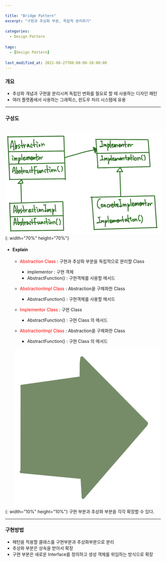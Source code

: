 ```yaml
---

title: "Bridge Pattern"
excerpt: "구현과 추상화 부분, 독립적 분리하기" 

categories:
  - Design Pattern

tags:
  - [Design Pattern]

last_modified_at: 2021-08-27T08:00:00-10:00:00
---
```



### 개요
 - 추상화 개념과 구현을 분리시켜 독립인 변화를 필요로 할 때 사용하는 디자인 패턴
 - 여러 플랫폼에서 사용하는 그래픽스, 윈도우 처리 시스템에 유용

---

### 구성도
　　![image](/assets/images/DesignPattern/BridgePattern.png){: width="70%" height="70%"}  

 - #### Explain
   - <span style="color:red">Abstraction Class</span> : 구현과 추상화 부분을 독립적으로 분리할 Class
     - implementor : 구현 객체
     - AbstractFunction() : 구현객체를 사용할 메서드  

   - <span style="color:red">AbstractionImpl Class</span> : Abstraction을 구체화한 Class
     - AbstractFunction() : 구현객체를 사용할 메서드  

   - <span style="color:red">Implementor Class</span> : 구현 Class
     - AbstractFunction() : 구현 Class 의 메서드  

   - <span style="color:red">AbstractionImpl Class</span> : Abstraction을 구체화한 Class
     - AbstractFunction() : 구현 Class 의 메서드

　　![image](/assets/images/Common/Arrow.png){: width="10%" height="10%"} 구현 부분과 추상화 부분을 각각 확장할 수 있다.
   
---
### 구현방법
 - 패턴을 적용할 클래스를 구현부분과 추상화부분으로 분리
 - 추상화 부분은 상속을 받아서 확장
 - 구현 부분은 새로운 Interface를 정의하고 생성 객체를 위임하는 방식으로 확장
